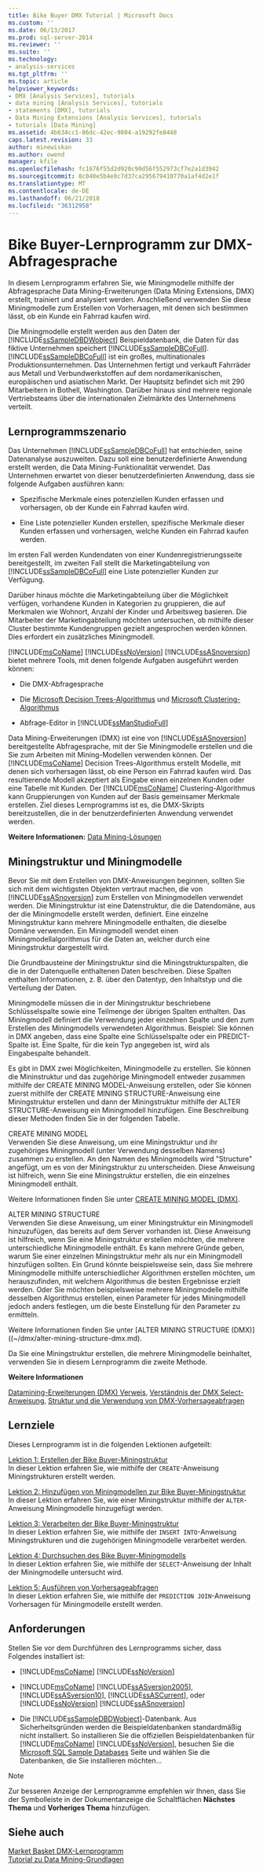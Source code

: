 ```yaml
---
title: Bike Buyer DMX Tutorial | Microsoft Docs
ms.custom: ''
ms.date: 06/13/2017
ms.prod: sql-server-2014
ms.reviewer: ''
ms.suite: ''
ms.technology:
- analysis-services
ms.tgt_pltfrm: ''
ms.topic: article
helpviewer_keywords:
- DMX [Analysis Services], tutorials
- data mining [Analysis Services], tutorials
- statements [DMX], tutorials
- Data Mining Extensions [Analysis Services], tutorials
- tutorials [Data Mining]
ms.assetid: 4b634cc1-86dc-42ec-9804-a19292fe8448
caps.latest.revision: 33
author: minewiskan
ms.author: owend
manager: kfile
ms.openlocfilehash: fc1676f55d2d920c90d56f552973cf7e2a1d3942
ms.sourcegitcommit: 8c040e5b4e8c7d37ca295679410770a1af4d2e1f
ms.translationtype: MT
ms.contentlocale: de-DE
ms.lasthandoff: 06/21/2018
ms.locfileid: "36312958"
---
```

# <a name="bike-buyer-dmx-tutorial"></a>Bike Buyer-Lernprogramm zur DMX-Abfragesprache
  In diesem Lernprogramm erfahren Sie, wie Miningmodelle mithilfe der Abfragesprache Data Mining-Erweiterungen (Data Mining Extensions, DMX) erstellt, trainiert und analysiert werden. Anschließend verwenden Sie diese Miningmodelle zum Erstellen von Vorhersagen, mit denen sich bestimmen lässt, ob ein Kunde ein Fahrrad kaufen wird.  
  
 Die Miningmodelle erstellt werden aus den Daten der [!INCLUDE[ssSampleDBDWobject](../includes/sssampledbdwobject-md.md)] Beispieldatenbank, die Daten für das fiktive Unternehmen speichert [!INCLUDE[ssSampleDBCoFull](../includes/sssampledbcofull-md.md)]. [!INCLUDE[ssSampleDBCoFull](../includes/sssampledbcofull-md.md)] ist ein großes, multinationales Produktionsunternehmen. Das Unternehmen fertigt und verkauft Fahrräder aus Metall und Verbundwerkstoffen auf dem nordamerikanischen, europäischen und asiatischen Markt. Der Hauptsitz befindet sich mit 290 Mitarbeitern in Bothell, Washington. Darüber hinaus sind mehrere regionale Vertriebsteams über die internationalen Zielmärkte des Unternehmens verteilt.  
  
## <a name="tutorial-scenario"></a>Lernprogrammszenario  
 Das Unternehmen [!INCLUDE[ssSampleDBCoFull](../includes/sssampledbcofull-md.md)] hat entschieden, seine Datenanalyse auszuweiten. Dazu soll eine benutzerdefinierte Anwendung erstellt werden, die Data Mining-Funktionalität verwendet. Das Unternehmen erwartet von dieser benutzerdefinierten Anwendung, dass sie folgende Aufgaben ausführen kann:  
  
-   Spezifische Merkmale eines potenziellen Kunden erfassen und vorhersagen, ob der Kunde ein Fahrrad kaufen wird.  
  
-   Eine Liste potenzieller Kunden erstellen, spezifische Merkmale dieser Kunden erfassen und vorhersagen, welche Kunden ein Fahrrad kaufen werden.  
  
 Im ersten Fall werden Kundendaten von einer Kundenregistrierungsseite bereitgestellt, im zweiten Fall stellt die Marketingabteilung von [!INCLUDE[ssSampleDBCoFull](../includes/sssampledbcofull-md.md)] eine Liste potenzieller Kunden zur Verfügung.  
  
 Darüber hinaus möchte die Marketingabteilung über die Möglichkeit verfügen, vorhandene Kunden in Kategorien zu gruppieren, die auf Merkmalen wie Wohnort, Anzahl der Kinder und Arbeitsweg basieren. Die Mitarbeiter der Marketingabteilung möchten untersuchen, ob mithilfe dieser Cluster bestimmte Kundengruppen gezielt angesprochen werden können. Dies erfordert ein zusätzliches Miningmodell.  
  
 [!INCLUDE[msCoName](../includes/msconame-md.md)] [!INCLUDE[ssNoVersion](../includes/ssnoversion-md.md)] [!INCLUDE[ssASnoversion](../includes/ssasnoversion-md.md)] bietet mehrere Tools, mit denen folgende Aufgaben ausgeführt werden können:  
  
-   Die DMX-Abfragesprache  
  
-   Die [Microsoft Decision Trees-Algorithmus](../../2014/analysis-services/data-mining/microsoft-decision-trees-algorithm.md) und [Microsoft Clustering-Algorithmus](../../2014/analysis-services/data-mining/microsoft-clustering-algorithm.md)  
  
-   Abfrage-Editor in [!INCLUDE[ssManStudioFull](../includes/ssmanstudiofull-md.md)]  
  
 Data Mining-Erweiterungen (DMX) ist eine von [!INCLUDE[ssASnoversion](../includes/ssasnoversion-md.md)] bereitgestellte Abfragesprache, mit der Sie Miningmodelle erstellen und die Sie zum Arbeiten mit Mining-Modellen verwenden können. Der [!INCLUDE[msCoName](../includes/msconame-md.md)] Decision Trees-Algorithmus erstellt Modelle, mit denen sich vorhersagen lässt, ob eine Person ein Fahrrad kaufen wird. Das resultierende Modell akzeptiert als Eingabe einen einzelnen Kunden oder eine Tabelle mit Kunden. Der [!INCLUDE[msCoName](../includes/msconame-md.md)] Clustering-Algorithmus kann Gruppierungen von Kunden auf der Basis gemeinsamer Merkmale erstellen. Ziel dieses Lernprogramms ist es, die DMX-Skripts bereitzustellen, die in der benutzerdefinierten Anwendung verwendet werden.  
  
 **Weitere Informationen:** [Data Mining-Lösungen](../../2014/analysis-services/data-mining/data-mining-solutions.md)  
  
## <a name="mining-structure-and-mining-models"></a>Miningstruktur und Miningmodelle  
 Bevor Sie mit dem Erstellen von DMX-Anweisungen beginnen, sollten Sie sich mit dem wichtigsten Objekten vertraut machen, die von [!INCLUDE[ssASnoversion](../includes/ssasnoversion-md.md)] zum Erstellen von Miningmodellen verwendet werden. Die Miningstruktur ist eine Datenstruktur, die die Datendomäne, aus der die Miningmodelle erstellt werden, definiert. Eine einzelne Miningstruktur kann mehrere Miningmodelle enthalten, die dieselbe Domäne verwenden. Ein Miningmodell wendet einen Miningmodellalgorithmus für die Daten an, welcher durch eine Miningstruktur dargestellt wird.  
  
 Die Grundbausteine der Miningstruktur sind die Miningstrukturspalten, die die in der Datenquelle enthaltenen Daten beschreiben. Diese Spalten enthalten Informationen, z. B. über den Datentyp, den Inhaltstyp und die Verteilung der Daten.  
  
 Miningmodelle müssen die in der Miningstruktur beschriebene Schlüsselspalte sowie eine Teilmenge der übrigen Spalten enthalten. Das Miningmodell definiert die Verwendung jeder einzelnen Spalte und den zum Erstellen des Miningmodells verwendeten Algorithmus. Beispiel: Sie können in DMX angeben, dass eine Spalte eine Schlüsselspalte oder ein PREDICT-Spalte ist. Eine Spalte, für die kein Typ angegeben ist, wird als Eingabespalte behandelt.  
  
 Es gibt in DMX zwei Möglichkeiten, Miningmodelle zu erstellen. Sie können die Mininstruktur und das zugehörige Miningmodell entweder zusammen mithilfe der CREATE MINING MODEL-Anweisung erstellen, oder Sie können zuerst mithilfe der CREATE MINING STRUCTURE-Anweisung eine Miningstruktur erstellen und dann der Miningstruktur mithilfe der ALTER STRUCTURE-Anweisung ein Miningmodell hinzufügen. Eine Beschreibung dieser Methoden finden Sie in der folgenden Tabelle.  
  
 CREATE MINING MODEL  
 Verwenden Sie diese Anweisung, um eine Miningstruktur und ihr zugehöriges Miningmodell (unter Verwendung desselben Namens) zusammen zu erstellen. An den Namen des Miningmodells wird "Structure" angefügt, um es von der Miningstruktur zu unterscheiden. Diese Anweisung ist hilfreich, wenn Sie eine Miningstruktur erstellen, die ein einzelnes Miningmodell enthält.  
  
 Weitere Informationen finden Sie unter [CREATE MINING MODEL &#40;DMX&#41;](/sql/dmx/create-mining-model-dmx).  
  
 ALTER MINING STRUCTURE  
 Verwenden Sie diese Anweisung, um einer Miningstruktur ein Miningmodell hinzuzufügen, das bereits auf dem Server vorhanden ist. Diese Anweisung ist hilfreich, wenn Sie eine Miningstruktur erstellen möchten, die mehrere unterschiedliche Miningmodelle enthält. Es kann mehrere Gründe geben, warum Sie einer einzelnen Miningstruktur mehr als nur ein Miningmodell hinzufügen sollten. Ein Grund könnte beispielsweise sein, dass Sie mehrere Miningmodelle mithilfe unterschiedlicher Algorithmen erstellen möchten, um herauszufinden, mit welchem Algorithmus die besten Ergebnisse erzielt werden. Oder Sie möchten beispielsweise mehrere Miningmodelle mithilfe desselben Algorithmus erstellen, einen Parameter für jedes Miningmodell jedoch anders festlegen, um die beste Einstellung für den Parameter zu ermitteln.  
  
 Weitere Informationen finden Sie unter [ALTER MINING STRUCTURE &#40;DMX&#41;] ((~/dmx/alter-mining-structure-dmx.md).  
  
 Da Sie eine Miningstruktur erstellen, die mehrere Miningmodelle beinhaltet, verwenden Sie in diesem Lernprogramm die zweite Methode.  
  
 **Weitere Informationen**  
  
 [Datamining-Erweiterungen &#40;DMX&#41; Verweis](/sql/dmx/data-mining-extensions-dmx-reference), [Verständnis der DMX Select-Anweisung](/sql/dmx/understanding-the-dmx-select-statement), [Struktur und die Verwendung von DMX-Vorhersageabfragen](/sql/dmx/structure-and-usage-of-dmx-prediction-queries)  
  
## <a name="what-you-will-learn"></a>Lernziele  
 Dieses Lernprogramm ist in die folgenden Lektionen aufgeteilt:  
  
 [Lektion 1: Erstellen der Bike Buyer-Miningstruktur](../../2014/tutorials/lesson-1-creating-the-bike-buyer-mining-structure.md)  
 In dieser Lektion erfahren Sie, wie mithilfe der `CREATE`-Anweisung Miningstrukturen erstellt werden.  
  
 [Lektion 2: Hinzufügen von Miningmodellen zur Bike Buyer-Miningstruktur](../../2014/tutorials/lesson-2-adding-mining-models-to-the-bike-buyer-mining-structure.md)  
 In dieser Lektion erfahren Sie, wie einer Miningstruktur mithilfe der `ALTER`-Anweisung Miningmodelle hinzugefügt werden.  
  
 [Lektion 3: Verarbeiten der Bike Buyer-Miningstruktur](../../2014/tutorials/lesson-3-processing-the-bike-buyer-mining-structure.md)  
 In dieser Lektion erfahren Sie, wie mithilfe der `INSERT INTO`-Anweisung Miningstrukturen und die zugehörigen Miningmodelle verarbeitet werden.  
  
 [Lektion 4: Durchsuchen des Bike Buyer-Miningmodells](../../2014/tutorials/lesson-4-browsing-the-bike-buyer-mining-models.md)  
 In dieser Lektion erfahren Sie, wie mithilfe der `SELECT`-Anweisung der Inhalt der Miningmodelle untersucht wird.  
  
 [Lektion 5: Ausführen von Vorhersageabfragen](../../2014/tutorials/lesson-5-executing-prediction-queries.md)  
 In dieser Lektion erfahren Sie, wie mithilfe der `PREDICTION JOIN`-Anweisung Vorhersagen für Miningmodelle erstellt werden.  
  
## <a name="requirements"></a>Anforderungen  
 Stellen Sie vor dem Durchführen des Lernprogramms sicher, dass Folgendes installiert ist:  
  
-   [!INCLUDE[msCoName](../includes/msconame-md.md)] [!INCLUDE[ssNoVersion](../includes/ssnoversion-md.md)]  
  
-   [!INCLUDE[msCoName](../includes/msconame-md.md)] [!INCLUDE[ssASversion2005](../includes/ssasversion2005-md.md)], [!INCLUDE[ssASversion10](../includes/ssasversion10-md.md)], [!INCLUDE[ssASCurrent](../includes/ssascurrent-md.md)], oder [!INCLUDE[ssNoVersion](../includes/ssnoversion-md.md)] [!INCLUDE[ssASnoversion](../includes/ssasnoversion-md.md)]  
  
-   Die [!INCLUDE[ssSampleDBDWobject](../includes/sssampledbdwobject-md.md)]-Datenbank. Aus Sicherheitsgründen werden die Beispieldatenbanken standardmäßig nicht installiert. So installieren Sie die offiziellen Beispieldatenbanken für [!INCLUDE[msCoName](../includes/msconame-md.md)] [!INCLUDE[ssNoVersion](../includes/ssnoversion-md.md)], besuchen Sie die [Microsoft SQL Sample Databases](http://go.microsoft.com/fwlink/?LinkId=88417) Seite und wählen Sie die Datenbanken, die Sie installieren möchten...  
  
> [!NOTE]  
>  Zur besseren Anzeige der Lernprogramme empfehlen wir Ihnen, dass Sie der Symbolleiste in der Dokumentanzeige die Schaltflächen **Nächstes Thema** und **Vorheriges Thema** hinzufügen.  
  
## <a name="see-also"></a>Siehe auch  
 [Market Basket DMX-Lernprogramm](../../2014/tutorials/market-basket-dmx-tutorial.md)   
 [Tutorial zu Data Mining-Grundlagen](../../2014/tutorials/basic-data-mining-tutorial.md)  
  
  
